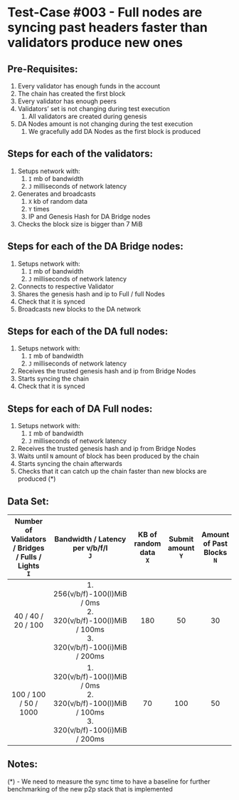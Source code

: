 # Test-Case #003 - Full nodes are syncing past headers faster than validators produce new ones

## Pre-Requisites:

1. Every validator has enough funds in the account
2. The chain has created the first block
3. Every validator has enough peers
4. Validators’ set is not changing during test execution
   1. All validators are created during genesis
5. DA Nodes amount is not changing during the test execution
   1. We gracefully add DA Nodes as the first block is produced

## Steps for each of the validators:

1. Setups network with:
   1. `I` mb of bandwidth
   2. `J` milliseconds of network latency
2. Generates and broadcasts
   1. `X` kb of random data
   2. `Y` times
   3. IP and Genesis Hash for DA Bridge nodes
3. Checks the block size is bigger than 7 MiB

## Steps for each of the DA Bridge nodes:

1. Setups network with:
   1. `I` mb of bandwidth
   2. `J` milliseconds of network latency
2. Connects to respective Validator
3. Shares the genesis hash and ip to Full / full Nodes
4. Check that it is synced
5. Broadcasts new blocks to the DA network

## Steps for each of the DA full nodes:

1. Setups network with:
   1. `I` mb of bandwidth
   2. `J` milliseconds of network latency
2. Receives the trusted genesis hash and ip from Bridge Nodes
3. Starts syncing the chain
4. Check that it is synced

## Steps for each of DA Full nodes:

1. Setups network with:
   1. `I` mb of bandwidth
   2. `J` milliseconds of network latency
2. Receives the trusted genesis hash and ip from Bridge Nodes
3. Waits until `N` amount of block has been produced by the chain
4. Starts syncing the chain afterwards
5. Checks that it can catch up the chain faster than new blocks are produced (\*)

## Data Set:

| Number of Validators / Bridges / Fulls / Lights <br/> `I` |                               Bandwidth / Latency per v/b/f/l <br/> `J`                                | KB of random data <br/> `X` | Submit amount <br/> `Y` | Amount of Past Blocks <br/> `N` |
|:---------------------------------------------------------:|:------------------------------------------------------------------------------------------------------:|:---------------------------:|:-----------------------:|:-------------------------------:|
|                    40 / 40 / 20 / 100                     | 1. 256(v/b/f)-100(l)MiB / 0ms <br/>2. 320(v/b/f)-100(l)MiB / 100ms<br/>3. 320(v/b/f)-100(i)MiB / 200ms |             180             |           50            |               30                |
|                   100 / 100 / 50 / 1000                   | 1. 320(v/b/f)-100(l)MiB / 0ms<br/>2. 320(v/b/f)-100(l)MiB / 100ms<br/>3. 320(v/b/f)-100(i)MiB / 200ms  |             70              |           100           |               50                |

## Notes:

(\*) - We need to measure the sync time to have a baseline for further benchmarking of the new p2p stack that is implemented
